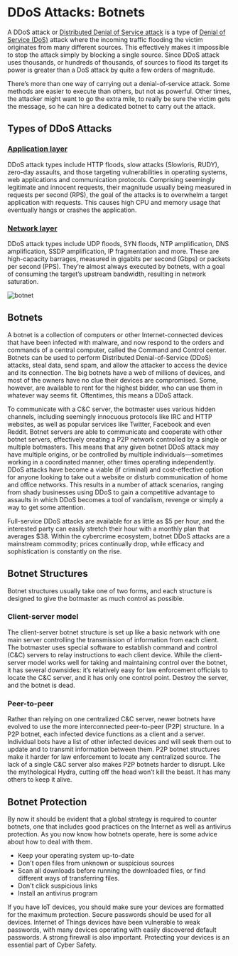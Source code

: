# DDoS Attacks: Botnets

A DDoS attack or [Distributed Denial of Service attack](https://en.wikipedia.org/wiki/Denial-of-service_attack#Distributed_DoS_attack) is a type of [Denial of Service (DoS)](https://en.wikipedia.org/wiki/Denial-of-service_attack) attack where the incoming traffic flooding the victim originates from many different sources. This effectively makes it impossible to stop the attack simply by blocking a single source.
Since DDoS attack uses thousands, or hundreds of thousands, of sources to flood its target its power is greater than a DoS attack by quite a few orders of magnitude. 

There’s more than one way of carrying out a denial-of-service attack. Some methods are easier to execute than others, but not as powerful. Other times, the attacker might want to go the extra mile, to really be sure the victim gets the message, so he can hire a dedicated botnet to carry out the attack.

## Types of DDoS Attacks 

### [Application layer](https://en.wikipedia.org/wiki/Denial-of-service_attack#Application-layer_attacks)
DDoS attack types include HTTP floods, slow attacks (Slowloris, RUDY), zero-day assaults, and those targeting vulnerabilities in operating systems, web applications and communication protocols. Comprising seemingly legitimate and innocent requests, their magnitude usually being measured in requests per second (RPS), the goal of the attacks is to overwhelm a target application with requests. This causes high CPU and memory usage that eventually hangs or crashes the application.
### [Network layer](https://en.wikipedia.org/wiki/Denial-of-service_attack#HTTP_slow_POST_DoS_attack)
DDoS attack types include UDP floods, SYN floods, NTP amplification, DNS amplification, SSDP amplification, IP fragmentation and more.
These are high-capacity barrages, measured in gigabits per second (Gbps) or packets per second (PPS). They’re almost always executed by botnets, with a goal of consuming the target’s upstream bandwidth, resulting in network saturation.

![botnet](https://github.com/gagan3012/engineering-education/blob/article-3/DDoSBotnets/what-is-a-botnet-and-how-to-protect-yourself-in-2019-1.png.png)
## Botnets

A botnet is a collection of computers or other Internet-connected devices that have been infected with malware, and now respond to the orders and commands of a central computer, called the Command and Control center. Botnets can be used to perform Distributed Denial-of-Service (DDoS) attacks, steal data, send spam, and allow the attacker to access the device and its connection. The big botnets have a web of millions of devices, and most of the owners have no clue their devices are compromised. Some, however, are available to rent for the highest bidder, who can use them in whatever way seems fit. Oftentimes, this means a DDoS attack.

To communicate with a C&C server, the botmaster uses various hidden channels, including seemingly innocuous protocols like IRC and HTTP websites, as well as popular services like Twitter, Facebook and even Reddit. Botnet servers are able to communicate and cooperate with other botnet servers, effectively creating a P2P network controlled by a single or multiple botmasters. This means that any given botnet DDoS attack may have multiple origins, or be controlled by multiple individuals—sometimes working in a coordinated manner, other times operating independently.
DDoS attacks have become a viable (if criminal) and cost-effective option for anyone looking to take out a website or disturb communication of home and office networks. This results in a number of attack scenarios, ranging from shady businesses using DDoS to gain a competitive advantage to assaults in which DDoS becomes a tool of vandalism, revenge or simply a way to get some attention.

Full-service DDoS attacks are available for as little as $5 per hour, and the interested party can easily stretch their hour with a monthly plan that averages $38. Within the cybercrime ecosystem, botnet DDoS attacks are a mainstream commodity; prices continually drop, while efficacy and sophistication is constantly on the rise.

## Botnet Structures 

Botnet structures usually take one of two forms, and each structure is designed to give the botmaster as much control as possible.

### Client-server model

The client-server botnet structure is set up like a basic network with one main server controlling the transmission of information from each client. The botmaster uses special software to establish command and control (C&C) servers to relay instructions to each client device.
While the client-server model works well for taking and maintaining control over the botnet, it has several downsides: it’s relatively easy for law enforcement officials to locate the C&C server, and it has only one control point. Destroy the server, and the botnet is dead.
### Peer-to-peer
Rather than relying on one centralized C&C server, newer botnets have evolved to use the more interconnected peer-to-peer (P2P) structure. In a P2P botnet, each infected device functions as a client and a server. Individual bots have a list of other infected devices and will seek them out to update and to transmit information between them.
P2P botnet structures make it harder for law enforcement to locate any centralized source. The lack of a single C&C server also makes P2P botnets harder to disrupt. Like the mythological Hydra, cutting off the head won’t kill the beast. It has many others to keep it alive.

## Botnet Protection

By now it should be evident that a global strategy is required to counter botnets, one that includes good practices on the Internet as well as antivirus protection. As you now know how botnets operate, here is some advice about how to deal with them.

- Keep your operating system up-to-date
- Don't open files from unknown or suspicious sources
- Scan all downloads before running the downloaded files, or find different ways of transferring files.
- Don't click suspicious links
- Install an antivirus program

If you have IoT devices, you should make sure your devices are formatted for the maximum protection. Secure passwords should be used for all devices. Internet of Things devices have been vulnerable to weak passwords, with many devices operating with easily discovered default passwords. A strong firewall is also important. Protecting your devices is an essential part of Cyber Safety.

